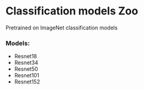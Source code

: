 # Classification models Zoo
Pretrained on ImageNet classification models

### Models:  
- Resnet18
- Resnet34
- Resnet50
- Resnet101
- Resnet152
